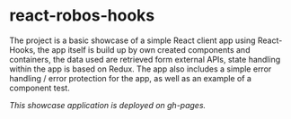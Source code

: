 # react-robos-hooks
The project is a basic showcase of a simple React client app using React-Hooks, the app itself is build up by own created components and containers, the data used are retrieved form external APIs, state handling within the app is based on Redux. The app also includes a simple error handling / error protection for the app, as well as an example of a component test.

*This showcase application is deployed on gh-pages.*